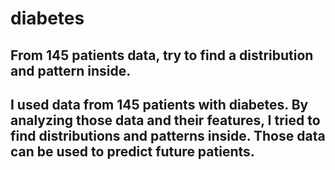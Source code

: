 # diabetes
## From 145 patients data, try to find a distribution and pattern inside.
## I used data from 145 patients with diabetes. By analyzing those data and their features, I tried to find distributions and patterns inside. Those data can be used to predict future patients.
